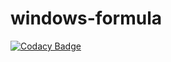 # windows-formula
[![Codacy Badge](https://api.codacy.com/project/badge/Grade/cb2d57d173014f1ba3230d71cf3d2116)](https://app.codacy.com/gh/clearasmudd/windows-formula?utm_source=github.com&utm_medium=referral&utm_content=clearasmudd/windows-formula&utm_campaign=Badge_Grade_Settings)